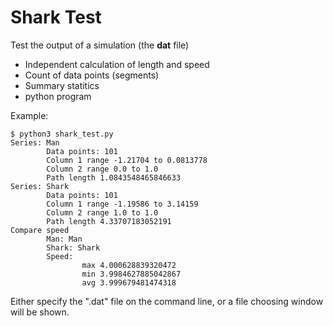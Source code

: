 # Shark Test

Test the output of a simulation (the __dat__ file)

* Independent calculation of length and speed
* Count of data points (segments)
* Summary statitics
* python program

Example:

```
$ python3 shark_test.py 
Series: Man
        Data points: 101
        Column 1 range -1.21704 to 0.0813778
        Column 2 range 0.0 to 1.0
        Path length 1.0843548465846633
Series: Shark
        Data points: 101
        Column 1 range -1.19586 to 3.14159
        Column 2 range 1.0 to 1.0
        Path length 4.33707183052191
Compare speed
        Man: Man
        Shark: Shark
        Speed:
                max 4.000628839320472
                min 3.9984627885042867
                avg 3.999679481474318
```

Either specify the ".dat" file on the command line, or a file choosing window will be shown.